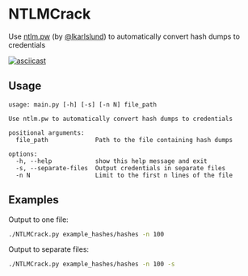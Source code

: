 # NTLMCrack
Use [ntlm.pw](https://ntlm.pw) (by [@lkarlslund](https://github.com/lkarlslund/)) to automatically convert hash dumps to credentials

[![asciicast](https://asciinema.org/a/VrCXedOSa1vF5uvNiYi51GcPR.svg)](https://asciinema.org/a/VrCXedOSa1vF5uvNiYi51GcPR)

## Usage

```
usage: main.py [-h] [-s] [-n N] file_path

Use ntlm.pw to automatically convert hash dumps to credentials

positional arguments:
  file_path             Path to the file containing hash dumps

options:
  -h, --help            show this help message and exit
  -s, --separate-files  Output credentials in separate files
  -n N                  Limit to the first n lines of the file
```

## Examples

Output to one file:
```bash
./NTLMCrack.py example_hashes/hashes -n 100
```

Output to separate files:
```bash
./NTLMCrack.py example_hashes/hashes -n 100 -s
```

